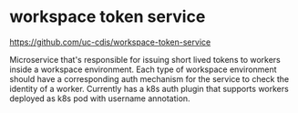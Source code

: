 # workspace token service
https://github.com/uc-cdis/workspace-token-service

Microservice that's responsible for issuing short lived tokens to workers inside a workspace environment.
Each type of workspace environment should have a corresponding auth mechanism for the service to check the identity of a worker.
Currently has a k8s auth plugin that supports workers deployed as k8s pod with username annotation.
